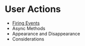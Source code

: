 # User Actions

- [Firing Events](./firing-events.md)
- Async Methods
- Appearance and Disappearance
- Considerations
